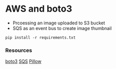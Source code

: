 # AWS and boto3

- Prcoessing an image uploaded to S3 bucket
- SQS as an event bus to create image thumbnail

`pip install -r requirements.txt`


### Resources
[boto3](https://boto3.amazonaws.com/v1/documentation/api/latest/guide/quickstart.html)
[SQS](https://docs.aws.amazon.com/AWSSimpleQueueService/latest/SQSDeveloperGuide/sqs-basic-architecture.html)
[Pillow](https://pillow.readthedocs.io/en/stable/handbook/index.html)


